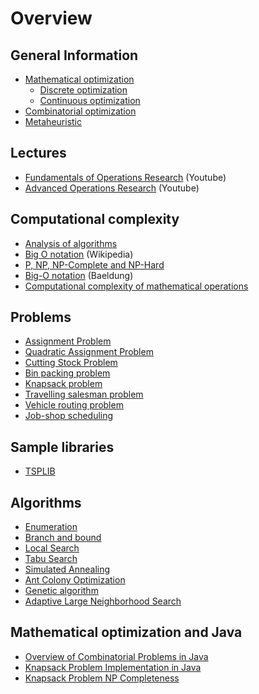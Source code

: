 # Overview

## General Information

* [Mathematical optimization](https://en.wikipedia.org/wiki/Mathematical_optimization)
  * [Discrete optimization](https://en.wikipedia.org/wiki/Discrete_optimization)
  * [Continuous optimization](https://en.wikipedia.org/wiki/Continuous_optimization)
* [Combinatorial optimization](https://en.wikipedia.org/wiki/Combinatorial_optimization)
* [Metaheuristic](https://en.wikipedia.org/wiki/Metaheuristic)

## Lectures
* [Fundamentals of Operations Research](https://www.youtube.com/playlist?list=PL05350A31E6C09B7A) (Youtube)
* [Advanced Operations Research](https://www.youtube.com/playlist?list=PL004010FEA702502F) (Youtube)

## Computational complexity

* [Analysis of algorithms](https://en.wikipedia.org/wiki/Analysis_of_algorithms)
* [Big O notation](https://en.wikipedia.org/wiki/Big_O_notation) (Wikipedia)
* [P, NP, NP-Complete and NP-Hard](https://www.baeldung.com/cs/p-np-np-complete-np-hard)
* [Big-O notation](https://www.baeldung.com/cs/big-o-notation) (Baeldung)
* [Computational complexity of mathematical operations](https://en.wikipedia.org/wiki/Computational_complexity_of_mathematical_operations)

## Problems

* [Assignment Problem](https://en.wikipedia.org/wiki/Assignment_problem)
* [Quadratic Assignment Problem](https://en.wikipedia.org/wiki/Quadratic_assignment_problem)
* [Cutting Stock Problem](https://en.wikipedia.org/wiki/Cutting_stock_problem)
* [Bin packing problem](https://en.wikipedia.org/wiki/Bin_packing_problem)
* [Knapsack problem](https://en.wikipedia.org/wiki/Knapsack_problem)
* [Travelling salesman problem](https://en.wikipedia.org/wiki/Travelling_salesman_problem)
* [Vehicle routing problem](https://en.wikipedia.org/wiki/Vehicle_routing_problem)
* [Job-shop scheduling](https://en.wikipedia.org/wiki/Job-shop_scheduling)

## Sample libraries
* [TSPLIB](http://comopt.ifi.uni-heidelberg.de/software/TSPLIB95)

## Algorithms

* [Enumeration](https://en.wikipedia.org/wiki/Enumeration_algorithm)
* [Branch and bound](https://en.wikipedia.org/wiki/Branch_and_bound)
* [Local Search](https://en.wikipedia.org/wiki/Local_search_(optimization))
* [Tabu Search](https://en.wikipedia.org/wiki/Tabu_search)
* [Simulated Annealing](https://en.wikipedia.org/wiki/Simulated_annealing)
* [Ant Colony Optimization](https://en.wikipedia.org/wiki/Ant_colony_optimization_algorithms)
* [Genetic algorithm](https://en.wikipedia.org/wiki/Genetic_algorithm)
* [Adaptive Large Neighborhood Search](https://oparu.uni-ulm.de/items/ad31ee4d-64e9-4229-8908-68b18e9c53b7)

## Mathematical optimization and Java

* [Overview of Combinatorial Problems in Java](https://www.baeldung.com/java-combinatorial-algorithms)
* [Knapsack Problem Implementation in Java](https://www.baeldung.com/java-knapsack)
* [Knapsack Problem NP Completeness](https://www.baeldung.com/cs/knapsack-problem-np-completeness)